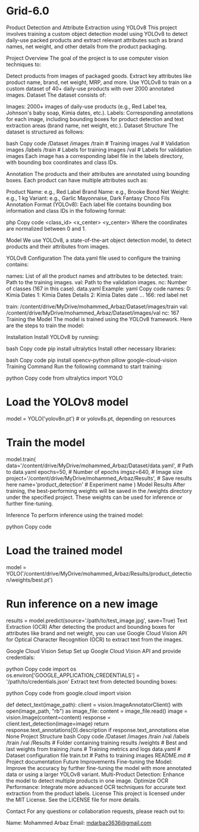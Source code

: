 # Grid-6.0
Product Detection and Attribute Extraction using YOLOv8
This project involves training a custom object detection model using YOLOv8 to detect daily-use packed products and extract relevant attributes such as brand names, net weight, and other details from the product packaging.

Project Overview
The goal of the project is to use computer vision techniques to:

Detect products from images of packaged goods.
Extract key attributes like product name, brand, net weight, MRP, and more.
Use YOLOv8 to train on a custom dataset of 40+ daily-use products with over 2000 annotated images.
Dataset
The dataset consists of:

Images: 2000+ images of daily-use products (e.g., Red Label tea, Johnson's baby soap, Kimia dates, etc.).
Labels: Corresponding annotations for each image, including bounding boxes for product detection and text extraction areas (brand name, net weight, etc.).
Dataset Structure
The dataset is structured as follows:

bash
Copy code
/Dataset
    /images
        /train          # Training images
        /val            # Validation images
    /labels
        /train          # Labels for training images
        /val            # Labels for validation images
Each image has a corresponding label file in the labels directory, with bounding box coordinates and class IDs.

Annotation
The products and their attributes are annotated using bounding boxes. Each product can have multiple attributes such as:

Product Name: e.g., Red Label
Brand Name: e.g., Brooke Bond
Net Weight: e.g., 1 kg
Variant: e.g., Garlic Mayonnaise, Dark Fantasy Choco Fils
Annotation Format (YOLOv8):
Each label file contains bounding box information and class IDs in the following format:

php
Copy code
<class_id> <x_center> <y_center> <width> <height>
Where the coordinates are normalized between 0 and 1.

Model
We use YOLOv8, a state-of-the-art object detection model, to detect products and their attributes from images.

YOLOv8 Configuration
The data.yaml file used to configure the training contains:

names: List of all the product names and attributes to be detected.
train: Path to the training images.
val: Path to the validation images.
nc: Number of classes (167 in this case).
data.yaml Example:
yaml
Copy code
names:
  0: Kimia Dates
  1: Kimia Dates Details
  2: Kimia Dates date
  ...
  166: red label net

train: /content/drive/MyDrive/mohammed_Arbaz/Dataset/images/train
val: /content/drive/MyDrive/mohammed_Arbaz/Dataset/images/val
nc: 167
Training the Model
The model is trained using the YOLOv8 framework. Here are the steps to train the model:

Installation
Install YOLOv8 by running:

bash
Copy code
pip install ultralytics
Install other necessary libraries:

bash
Copy code
pip install opencv-python pillow google-cloud-vision
Training Command
Run the following command to start training:

python
Copy code
from ultralytics import YOLO

# Load the YOLOv8 model
model = YOLO('yolov8n.pt')  # or yolov8s.pt, depending on resources

# Train the model
model.train(
    data='/content/drive/MyDrive/mohammed_Arbaz/Dataset/data.yaml',  # Path to data.yaml
    epochs=50,          # Number of epochs
    imgsz=640,          # Image size
    project='/content/drive/MyDrive/mohammed_Arbaz/Results',  # Save results here
    name='product_detection'  # Experiment name
)
Model Results
After training, the best-performing weights will be saved in the /weights directory under the specified project. These weights can be used for inference or further fine-tuning.

Inference
To perform inference using the trained model:

python
Copy code
# Load the trained model
model = YOLO('/content/drive/MyDrive/mohammed_Arbaz/Results/product_detection/weights/best.pt')

# Run inference on a new image
results = model.predict(source='/path/to/test_image.jpg', save=True)
Text Extraction (OCR)
After detecting the product and bounding boxes for attributes like brand and net weight, you can use Google Cloud Vision API for Optical Character Recognition (OCR) to extract text from the images.

Google Cloud Vision Setup
Set up Google Cloud Vision API and provide credentials:

python
Copy code
import os
os.environ['GOOGLE_APPLICATION_CREDENTIALS'] = '/path/to/credentials.json'
Extract text from detected bounding boxes:

python
Copy code
from google.cloud import vision

def detect_text(image_path):
    client = vision.ImageAnnotatorClient()
    with open(image_path, "rb") as image_file:
        content = image_file.read()
    image = vision.Image(content=content)
    response = client.text_detection(image=image)
    return response.text_annotations[0].description if response.text_annotations else None
Project Structure
bash
Copy code
/Dataset
    /images
        /train
        /val
    /labels
        /train
        /val
/Results                # Folder containing training results
    /weights            # Best and last weights from training
    /runs               # Training metrics and logs
data.yaml               # Dataset configuration file
train.txt               # Paths to training images
README.md               # Project documentation
Future Improvements
Fine-tuning the Model: Improve the accuracy by further fine-tuning the model with more annotated data or using a larger YOLOv8 variant.
Multi-Product Detection: Enhance the model to detect multiple products in one image.
Optimize OCR Performance: Integrate more advanced OCR techniques for accurate text extraction from the product labels.
License
This project is licensed under the MIT License. See the LICENSE file for more details.

Contact
For any questions or collaboration requests, please reach out to:

Name: Mohammed Arbaz
Email: mdarbaz3636@gmail.com
